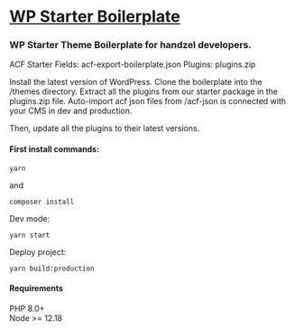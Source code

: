 # [WP Starter Boilerplate](https://handzel.dev/)

### WP Starter Theme Boilerplate for handzel developers.

ACF Starter Fields: acf-export-boilerplate.json
Plugins: plugins.zip

Install the latest version of WordPress. Clone the boilerplate into the /themes directory. Extract all the plugins from our starter package in the plugins.zip file. Auto-import acf json files from /acf-json is connected with your CMS in dev and production.

Then, update all the plugins to their latest versions.

#### First install commands:

```
yarn
```

and

```
composer install
```

Dev mode:

```
yarn start
```

Deploy project:

```
yarn build:production
```

#### Requirements

PHP 8.0+ <br />
Node >= 12.18
